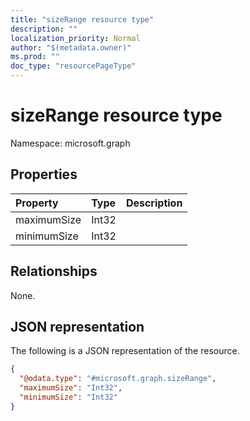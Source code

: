 ```yaml
---
title: "sizeRange resource type"
description: ""
localization_priority: Normal
author: "$(metadata.owner)"
ms.prod: ""
doc_type: "resourcePageType"
---
```


# sizeRange resource type

Namespace: microsoft.graph

## Properties

| Property    | Type  | Description |
| :---------- | :---- | :---------- |
| maximumSize | Int32 |             |
| minimumSize | Int32 |             |

## Relationships

None.

## JSON representation

The following is a JSON representation of the resource.

<!-- {
  "blockType": "resource",
  "@odata.type": "microsoft.graph.sizeRange",
}
-->

```json
{
  "@odata.type": "#microsoft.graph.sizeRange",
  "maximumSize": "Int32",
  "minimumSize": "Int32"
}
```
